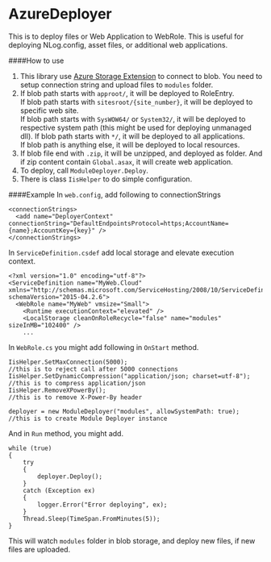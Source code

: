 AzureDeployer
=============

This is to deploy files or Web Application to WebRole. This is useful for deploying NLog.config, asset files, or additional web applications.

####How to use
1. This library use [Azure Storage Extension](https://github.com/chaowlert/AzureStorageExtensions) to connect to blob.  You need to setup connection string and upload files to `modules` folder.
2. If blob path starts with `approot/`, it will be deployed to RoleEntry.  
If blob path starts with `sitesroot/{site_number}`, it will be deployed to specific web site.  
If blob path starts with `SysWOW64/` or `System32/`, it will be deployed to respective system path (this might be used for deploying unmanaged dll). 
If blob path starts with `*/`, it will be deployed to all applications.  
If blob path is anything else, it will be deployed to local resources.
3. If blob file end with `.zip`, it will be unzipped, and deployed as folder. And if zip content contain `Global.asax`, it will create web application.
4. To deploy, call `ModuleDeployer.Deploy`.
5. There is class `IisHelper` to do simple configuration.

####Example
In `web.config`, add following to connectionStrings
```
<connectionStrings>
  <add name="DeployerContext" connectionString="DefaultEndpointsProtocol=https;AccountName={name};AccountKey={key}" />
</connectionStrings>
```

In `ServiceDefinition.csdef` add local storage and elevate execution context.
```
<?xml version="1.0" encoding="utf-8"?>
<ServiceDefinition name="MyWeb.Cloud" xmlns="http://schemas.microsoft.com/ServiceHosting/2008/10/ServiceDefinition" schemaVersion="2015-04.2.6">
  <WebRole name="MyWeb" vmsize="Small">
    <Runtime executionContext="elevated" />
    <LocalStorage cleanOnRoleRecycle="false" name="modules" sizeInMB="102400" />
    ...
```

In `WebRole.cs` you might add following in `OnStart` method.
```
IisHelper.SetMaxConnection(5000);                                   //this is to reject call after 5000 connections
IisHelper.SetDynamicCompression("application/json; charset=utf-8"); //this is to compress application/json
IisHelper.RemoveXPowerBy();                                         //this is to remove X-Power-By header

deployer = new ModuleDeployer("modules", allowSystemPath: true);    //this is to create Module Deployer instance
```

And in `Run` method, you might add.
```
while (true)
{
    try
    {
        deployer.Deploy();
    }
    catch (Exception ex)
    {
        logger.Error("Error deploying", ex);
    }
    Thread.Sleep(TimeSpan.FromMinutes(5));
}
```
This will watch `modules` folder in blob storage, and deploy new files, if new files are uploaded.
